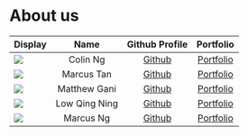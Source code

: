 # About us

Display | Name | Github Profile | Portfolio 
--------|:----:|:--------------:|:---------:
![](https://via.placeholder.com/100.png?text=Photo) | Colin Ng | [Github](https://github.com/Colin386) | [Portfolio](team/colinNg.md)
![](https://via.placeholder.com/100.png?text=Photo) | Marcus Tan | [Github](https://github.com/marcursor) | [Portfolio](team/marcustan.md)
![](https://via.placeholder.com/100.png?text=Photo) | Matthew Gani | [Github](https://github.com/matthewgani) | [Portfolio](team/matthewgani.md)
![](https://via.placeholder.com/100.png?text=Photo) | Low Qing Ning | [Github](https://github.com/ninggggx99) | [Portfolio](team/ninggggx99.md)
![](https://via.placeholder.com/100.png?text=Photo) | Marcus Ng | [Github](https://github.com/Reinbowl) | [Portfolio](team/Reinbowl.md)
